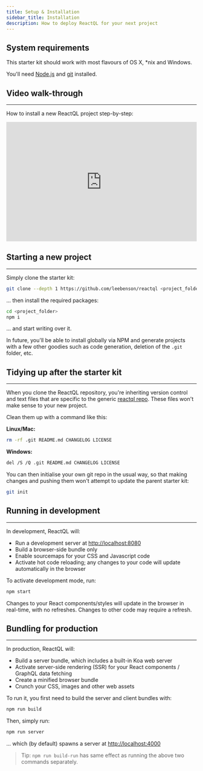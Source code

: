 ```yaml
---
title: Setup & Installation
sidebar_title: Installation
description: How to deploy ReactQL for your next project
---
```


<h2 id="what">System requirements</h2>

This starter kit should work with most flavours of OS X, \*nix and Windows.

You'll need [Node.js](https://nodejs.org) and [git](https://git-scm.com/) installed.

<h2 id="installation">Video walk-through</h2>

---
How to install a new ReactQL project step-by-step:

<iframe width="560" height="315" src="https://www.youtube.com/embed/fnpbUdJ2ttY" frameborder="0" allowfullscreen style="max-width: 100%"></iframe>

<h2 id="new_project">Starting a new project</h2>

---
Simply clone the starter kit:

```bash
git clone --depth 1 https://github.com/leebenson/reactql <project_folder>
```

... then install the required packages:

```bash
cd <project_folder>
npm i
```

... and start writing over it.

In future, you'll be able to install globally via NPM and generate projects with a few other goodies such as code generation, deletion of the `.git` folder, etc.

<h2 id="tidying">Tidying up after the starter kit</h2>

---
When you clone the ReactQL repository, you're inheriting version control and text files that are specific to the generic [reactql repo](https://github.com/leebenson/reactql). These files won't make sense to your new project.

Clean them up with a command like this:

**Linux/Mac:**
```bash
rm -rf .git README.md CHANGELOG LICENSE
```

**Windows:**
```bash
del /S /Q .git README.md CHANGELOG LICENSE
```

You can then initialise your own git repo in the usual way, so that making changes and pushing them won't attempt to update the parent starter kit:

```bash
git init
```

<h2 id="development">Running in development</h2>

---
In development, ReactQL will:

- Run a development server at [http://localhost:8080](http://localhost:8080)
- Build a browser-side bundle only
- Enable sourcemaps for your CSS and Javascript code
- Activate hot code reloading; any changes to your code will update automatically in the browser

To activate development mode, run:

```bash
npm start
```

Changes to your React components/styles will update in the browser in real-time, with no refreshes. Changes to other code may require a refresh.

<h2 id="production">Bundling for production</h2>

---
In production, ReactQL will:

- Build a server bundle, which includes a built-in Koa web server
- Activate server-side rendering (SSR) for your React components / GraphQL data fetching
- Create a minified browser bundle
- Crunch your CSS, images and other web assets

To run it, you first need to build the server and client bundles with:

```bash
npm run build
```

Then, simply run:

```bash
npm run server
```

... which (by default) spawns a server at [http://localhost:4000](http://localhost:4000)

> Tip: `npm run build-run` has same effect as running the above two commands separately.
